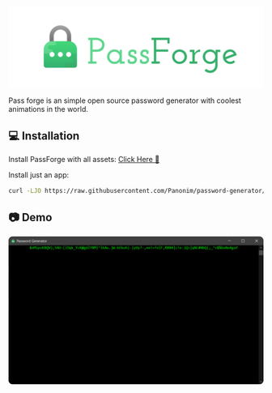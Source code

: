 
![PassForge Banner](https://raw.githubusercontent.com/Panonim/password-generator/main/passforge-banner.svg)




Pass forge is an simple open source password generator with coolest animations in the world. 



## 💻 Installation

Install PassForge with all assets:
[
Click Here 👋](https://downgit.github.io/#/home?url=https://github.com/Panonim/password-generator/tree/9f6f3fb19c564dbbafec844c4d3e608cb80367e1/app/all-assets)

Install just an app:
```bash
curl -LJO https://raw.githubusercontent.com/Panonim/password-generator/main/app/justacode/passforge.js
```
## 📷 Demo

![Preview](https://raw.githubusercontent.com/Panonim/password-generator/main/preview.svg)
